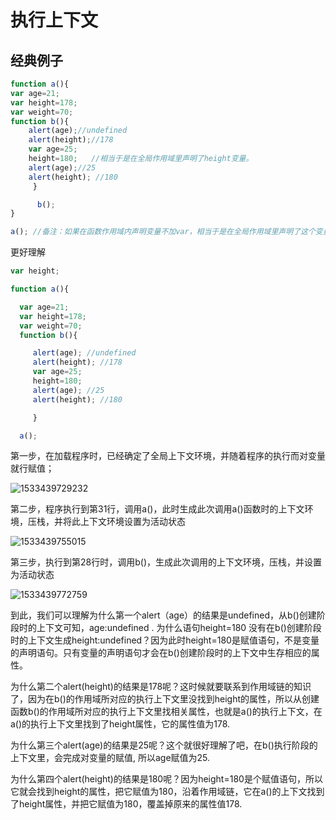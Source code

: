 # 执行上下文

## 经典例子

```js
function a(){
var age=21;
var height=178;
var weight=70;
function b(){
    alert(age);//undefined
    alert(height);//178
    var age=25;
    height=180;   //相当于是在全局作用域里声明了height变量。
    alert(age);//25
    alert(height); //180 
     }

      b();
}

a(); //备注：如果在函数作用域内声明变量不加var，相当于是在全局作用域里声明了这个变量。
```

更好理解

```js
var height;

function a(){

  var age=21;
  var height=178;
  var weight=70;
  function b(){

     alert(age); //undefined
     alert(height); //178
     var age=25;
     height=180;   
     alert(age); //25
     alert(height); //180

     }

  a();
```

第一步，在加载程序时，已经确定了全局上下文环境，并随着程序的执行而对变量就行赋值； 

![1533439729232](C:\Users\李科\AppData\Local\Temp\1533439729232.png)

第二步，程序执行到第31行，调用a()，此时生成此次调用a()函数时的上下文环境，压栈，并将此上下文环境设置为活动状态  

![1533439755015](C:\Users\李科\AppData\Local\Temp\1533439755015.png)

第三步，执行到第28行时，调用b()，生成此次调用的上下文环境，压栈，并设置为活动状态  

![1533439772759](C:\Users\李科\AppData\Local\Temp\1533439772759.png)

到此，我们可以理解为什么第一个alert（age）的结果是undefined，从b()创建阶段时的上下文可知，age:undefined . 为什么语句height=180 没有在b()创建阶段时的上下文生成height:undefined？因为此时height=180是赋值语句，不是变量的声明语句。只有变量的声明语句才会在b()创建阶段时的上下文中生存相应的属性。

为什么第二个alert(height)的结果是178呢？这时候就要联系到作用域链的知识了，因为在b()的作用域所对应的执行上下文里没找到height的属性，所以从创建函数b()的作用域所对应的执行上下文里找相关属性，也就是a()的执行上下文，在a()的执行上下文里找到了height属性，它的属性值为178.

为什么第三个alert(age)的结果是25呢？这个就很好理解了吧，在b()执行阶段的上下文里，会完成对变量的赋值, 所以age赋值为25.

为什么第四个alert(height)的结果是180呢？因为height=180是个赋值语句，所以它就会找到height的属性，把它赋值为180，沿着作用域链，它在a()的上下文找到了height属性，并把它赋值为180，覆盖掉原来的属性值178.


